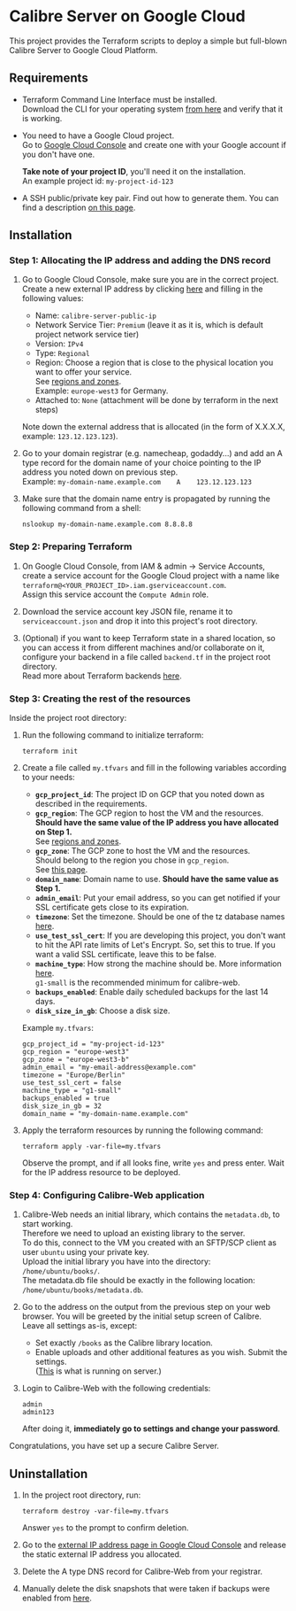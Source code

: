 # Calibre Server on Google Cloud

This project provides the Terraform scripts to deploy a simple but full-blown Calibre Server to Google Cloud Platform.

## Requirements

- Terraform Command Line Interface must be installed.  
  Download the CLI for your operating system 
  [from here](https://www.terraform.io/downloads.html) and verify that it is working.

- You need to have a Google Cloud project.  
  Go to [Google Cloud Console](https://console.cloud.google.com) 
  and create one with your Google account if you don't have one. 
  
  **Take note of your project ID**, you'll need it on the installation.  
  An example project id: `my-project-id-123`

- A SSH public/private key pair. Find out how to generate them. You can find a description 
  [on this page](https://help.github.com/en/github/authenticating-to-github/generating-a-new-ssh-key-and-adding-it-to-the-ssh-agent#generating-a-new-ssh-key).

## Installation

### Step 1: Allocating the IP address and adding the DNS record

1. Go to Google Cloud Console, make sure you are in the correct project.  
   Create a new external IP address by clicking [here](https://console.cloud.google.com/networking/addresses/add)
   and filling in the following values:
   - Name: `calibre-server-public-ip`
   - Network Service Tier: `Premium` (leave it as it is, which is default project network service tier)
   - Version: `IPv4`
   - Type: `Regional`
   - Region: Choose a region that is close to the physical location you want to offer your service.  
     See [regions and zones](https://cloud.google.com/compute/docs/regions-zones/).  
     Example: `europe-west3` for Germany.
   - Attached to: `None` (attachment will be done by terraform in the next steps)

   Note down the external address that is allocated (in the form of X.X.X.X, example: `123.12.123.123`).

2. Go to your domain registrar (e.g. namecheap, godaddy...) and add an A type record 
   for the domain name of your choice pointing to the IP address you noted down on previous step.  
   Example: `my-domain-name.example.com    A    123.12.123.123`

3. Make sure that the domain name entry is propagated by running the following command from a shell:
   ```shell script
   nslookup my-domain-name.example.com 8.8.8.8
   ```

### Step 2: Preparing Terraform

1. On Google Cloud Console, from IAM & admin -> Service Accounts, 
   create a service account for the Google Cloud project with a name like 
   `terraform@<YOUR_PROJECT_ID>.iam.gserviceaccount.com`.  
   Assign this service account the `Compute Admin` role.
  
2. Download the service account key JSON file, 
   rename it to `serviceaccount.json` and drop it into this project's root directory.

3. (Optional) if you want to keep Terraform state in a shared location, 
   so you can access it from different machines and/or collaborate on it, 
   configure your backend in a file called `backend.tf` in the project root directory.  
   Read more about Terraform backends [here](https://www.terraform.io/docs/backends/index.html).

### Step 3: Creating the rest of the resources

Inside the project root directory:

1. Run the following command to initialize terraform:

   ```shell script
   terraform init
   ```

2. Create a file called `my.tfvars` and fill in the following variables according to your needs:
   
   - **`gcp_project_id`**: The project ID on GCP that you noted down as described in the requirements.
   - **`gcp_region`**: The GCP region to host the VM and the resources.  
     **Should have the same value of the IP address you have allocated on Step 1.**  
     See [regions and zones](https://cloud.google.com/compute/docs/regions-zones/).
   - **`gcp_zone`**: The GCP zone to host the VM and the resources.  
     Should belong to the region you chose in `gcp_region`.  
     See [this page](https://cloud.google.com/compute/docs/regions-zones/).
   - **`domain_name`**: Domain name to use. **Should have the same value as Step 1.**
   - **`admin_email`**: Put your email address, so you can get notified 
     if your SSL certificate gets close to its expiration.
   - **`timezone`**: Set the timezone. 
     Should be one of the tz database names [here](https://en.wikipedia.org/wiki/List_of_tz_database_time_zones).
   - **`use_test_ssl_cert`**: If you are developing this project, you don't want to hit 
     the API rate limits of Let's Encrypt. So, set this to true. If you want a valid SSL certificate, 
     leave this to be false.
   - **`machine_type`**: How strong the machine should be.
     More information [here](https://cloud.google.com/compute/docs/machine-types).  
     `g1-small` is the recommended minimum for calibre-web.
   - **`backups_enabled`**: Enable daily scheduled backups for the last 14 days.
   - **`disk_size_in_gb`**: Choose a disk size.
   
   Example `my.tfvars`:
      ```hcl
      gcp_project_id = "my-project-id-123"  
      gcp_region = "europe-west3"
      gcp_zone = "europe-west3-b"
      admin_email = "my-email-address@example.com"
      timezone = "Europe/Berlin"
      use_test_ssl_cert = false
      machine_type = "g1-small"
      backups_enabled = true
      disk_size_in_gb = 32
      domain_name = "my-domain-name.example.com"
      ```

3. Apply the terraform resources by running the following command: 

   ```shell script
   terraform apply -var-file=my.tfvars
   ```
   Observe the prompt, and if all looks fine, write `yes` and press enter.
   Wait for the IP address resource to be deployed.

### Step 4: Configuring Calibre-Web application

1. Calibre-Web needs an initial library, which contains the `metadata.db`, to start working.  
   Therefore we need to upload an existing library to the server.  
   To do this, connect to the VM you created with an SFTP/SCP client as user `ubuntu` using your private key.  
   Upload the initial library you have into the directory: `/home/ubuntu/books/`.  
   The metadata.db file should be exactly in the following location: `/home/ubuntu/books/metadata.db`.

2. Go to the address on the output from the previous step on your web browser.
   You will be greeted by the initial setup screen of Calibre.  
   Leave all settings as-is, except:  
   * Set exactly `/books` as the Calibre library location.
   * Enable uploads and other additional features as you wish.
   Submit the settings.  
   ([This](https://hub.docker.com/r/linuxserver/calibre-web) is what is running on server.)

3. Login to Calibre-Web with the following credentials:
   ```
   admin
   admin123
   ```
   After doing it, **immediately go to settings and change your password**.

Congratulations, you have set up a secure Calibre Server.

## Uninstallation

1. In the project root directory, run:
   ```shell script
   terraform destroy -var-file=my.tfvars
   ```
   Answer `yes` to the prompt to confirm deletion.

2. Go to the 
   [external IP address page in Google Cloud Console](https://console.cloud.google.com/networking/addresses/list)
   and release the static external IP address you allocated.

3. Delete the A type DNS record for Calibre-Web from your registrar.

4. Manually delete the disk snapshots that were taken if backups were enabled 
   from [here](https://console.cloud.google.com/compute/snapshots?tab=snapshots).
